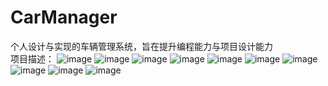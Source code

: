 # CarManager
  个人设计与实现的车辆管理系统，旨在提升编程能力与项目设计能力
<br>项目描述：
![image](https://github.com/GGSleeper/CarManager/raw/master/screenshots/main.png)
![image](https://github.com/GGSleeper/CarManager/raw/master/screenshots/carInfo.png)
![image](https://github.com/GGSleeper/CarManager/raw/master/screenshots/driverInfo.png)
![image](https://github.com/GGSleeper/CarManager/raw/master/screenshots/carApply.png)
![image](https://github.com/GGSleeper/CarManager/raw/master/screenshots/applyDetail.png)
![image](https://github.com/GGSleeper/CarManager/raw/master/screenshots/approve.png)
![image](https://github.com/GGSleeper/CarManager/raw/master/screenshots/userApply.png)
![image](https://github.com/GGSleeper/CarManager/raw/master/screenshots/carOut.png)
![image](https://github.com/GGSleeper/CarManager/raw/master/screenshots/carIn.png)
![image](https://github.com/GGSleeper/CarManager/raw/master/screenshots/carInOut.png)
